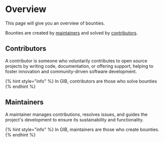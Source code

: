 # Overview

This page will give you an overview of bounties.



Bounties are created by [maintainers](overview.md#maintainers) and solved by [contributors](overview.md#contributors).&#x20;



## Contributors

A contributor is someone who voluntarily contributes to open source projects by writing code, documentation, or offering support, helping to foster innovation and community-driven software development.

{% hint style="info" %}
In GIB, contributors are those who solve bounties&#x20;
{% endhint %}

## Maintainers

A maintainer manages contributions, resolves issues, and guides the project's development to ensure its sustainability and functionality.

{% hint style="info" %}
In GIB, maintainers are those who create bounties.
{% endhint %}




